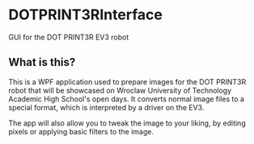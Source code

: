 # DOTPRINT3RInterface
GUI for the DOT PRINT3R EV3 robot

## What is this?
This is a WPF application used to prepare images for the DOT PRINT3R robot that will be showcased on Wroclaw University of Technology Academic High School's open days. It converts normal image files to a special format, which is interpreted by a driver on the EV3.

The app will also allow you to tweak the image to your liking, by editing pixels or applying basic filters to the image.
